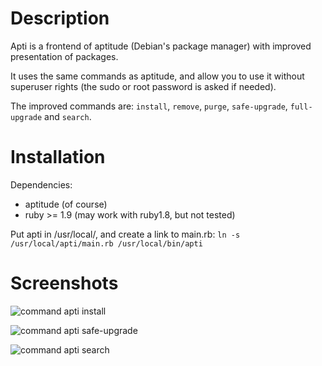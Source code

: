 # Description

Apti is a frontend of aptitude (Debian's package manager) with improved presentation of packages.

It uses the same commands as aptitude, and allow you to use it without superuser rights (the sudo or root password is asked if needed).

The improved commands are: `install`, `remove`, `purge`, `safe-upgrade`, `full-upgrade` and `search`.

# Installation

Dependencies:

  * aptitude (of course)
  * ruby >= 1.9 (may work with ruby1.8, but not tested)

Put apti in /usr/local/, and create a link to main.rb: `ln -s /usr/local/apti/main.rb /usr/local/bin/apti`

# Screenshots

![command apti install](http://gnux.legtux.org/src/images/scripts/apti_install.png "command apti install")

![command apti safe-upgrade](http://gnux.legtux.org/src/images/scripts/apti_safe_upgrade.png "command apti safe-upgrade")

![command apti search](http://gnux.legtux.org/src/images/scripts/apti_search.png "command apti search")

